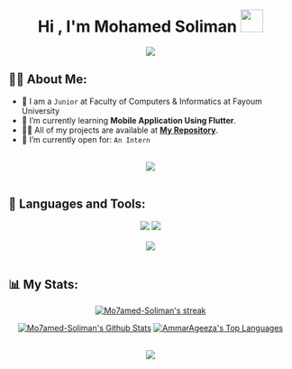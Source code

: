 <h1 align="center">Hi , I'm Mohamed Soliman <img src="https://media.giphy.com/media/hvRJCLFzcasrR4ia7z/giphy.gif" width="40"></h1>

<p align="center">
  <a href="https://github.com/DenverCoder1/readme-typing-svg"><img src="https://readme-typing-svg.herokuapp.com?lines=Computer+Science+Student;Mobile+Application+Developer;Always%20learning%20new%20things&center=true&width=500&height=50"></a>
</p>


 

## 🙋‍♂️ About Me:
- :school: I am a `Junior` at Faculty of Computers & Informatics at Fayoum University
- 🌱 I’m currently learning **Mobile Application Using Flutter**.
- 👨‍💻 All of my projects are available at **[My Repository](https://github.com/Mo7amed-Soliman?tab=repositories)**.
- :thinking: I’m currently open for: `An Intern`

<br>
<div align="center">
    <img src="https://user-images.githubusercontent.com/73097560/115834477-dbab4500-a447-11eb-908a-139a6edaec5c.gif" />
</div>
<br>

## 🚀 Languages and Tools:
<div align="center">
    <img src="https://skillicons.dev/icons?i=flutter,dart,firebase,cpp" />
    <img src="https://skillicons.dev/icons?i=github,androidstudio,vscode,figma,postman" /><br>
</div>
 
<br>
<div align="center">
    <img src="https://user-images.githubusercontent.com/73097560/115834477-dbab4500-a447-11eb-908a-139a6edaec5c.gif" />
</div>
<br>

## 📊 My Stats:
<p align="center">
    <a href="https://github.com/Mo7amed-Soliman/github-readme-streak-stats">
        <img title="🔥 Get streak stats for your profile at git.io/streak-stats" alt="Mo7amed-Soliman's streak" src="https://github-readme-streak-stats.herokuapp.com/?user=Mo7amed-Soliman&theme=black-ice&hide_border=true&stroke=0000&background=060A0CD0"/>
    </a>
</p>

<p align="center">
<a href="https://github.com/Mo7amed-Soliman/github-readme-stats"><img alt="Mo7amed-Soliman's Github Stats" src="https://github-readme-stats.vercel.app/api?username=Mo7amed-Soliman&show_icons=true&count_private=true&theme=react&hide_border=true&bg_color=0D1117" /></a>
<a href="https://github.com/Mo7amed-Soliman/github-readme-stats"><img alt="AmmarAgeeza's Top Languages" src="https://github-readme-stats.vercel.app/api/top-langs/?username=Mo7amed-Soliman&langs_count=8&count_private=true&layout=compact&theme=react&hide_border=true&bg_color=0D1117" /></a>
</p>

<br>
<div align="center">
    <img src="https://user-images.githubusercontent.com/73097560/115834477-dbab4500-a447-11eb-908a-139a6edaec5c.gif" />
</div>
<br>
 
